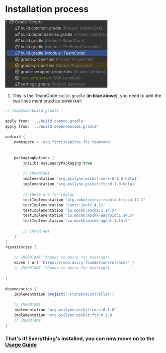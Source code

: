 # Installation process
![TeamCode build.gradle](_media/teamcode_build_gradle.png)
1. This is the TeamCode `build.gradle` (**in blue above**), you need to add the two lines mentioned as `IMPORTANT`:
```groovy
// TeamCode/build.gradle

apply from: '../build.common.gradle'
apply from: '../build.dependencies.gradle'

android {
    namespace = 'org.firstinspires.ftc.teamcode'


    packagingOptions {
        jniLibs.useLegacyPackaging true
        
        // IMPORTANT
        implementation 'org.psilynx.psikit:core:0.1.0-beta1'
        implementation 'org.psilynx.psikit:ftc:0.1.0-beta1'
        
        // these are for replay
        testImplementation "org.robolectric:robolectric:4.12.1"
        testImplementation 'junit:junit:4.12'
        testImplementation "io.mockk:mockk:1.14.5"
        testImplementation "io.mockk:mockk-android:1.14.5"
        testImplementation "io.mockk:mockk-agent:1.14.5"

        // IMPORTANT
    }
}
repositories {

    // IMPORTANT (thanks to dairy for hosting!)
    maven { url 'https://repo.dairy.foundation/releases' }
    // IMPORTANT (thanks to dairy for hosting!)

}

dependencies {
    implementation project(':FtcRobotController')

    // IMPORTANT
    implementation 'org.psilynx.psikit:core:0.1.0'
    implementation 'org.psilynx.psikit:ftc:0.1.0'
    // IMPORTANT
}
```
### That's it!  Everything's installed, you can now move on to the [Usage Guide](usage.md)
